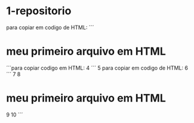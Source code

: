 # 1-repositorio

para copiar em codigo de HTML:
´´´
<html>
  <h1>meu primeiro arquivo em HTML</h1>
  </html>
´´´para copiar codigo em HTML:
4
´´´
5
para copiar em codigo de HTML:
6
´´´
7
<html>
8
  <h1>meu primeiro arquivo em HTML</h1>
9
  </html>
10
´´´
